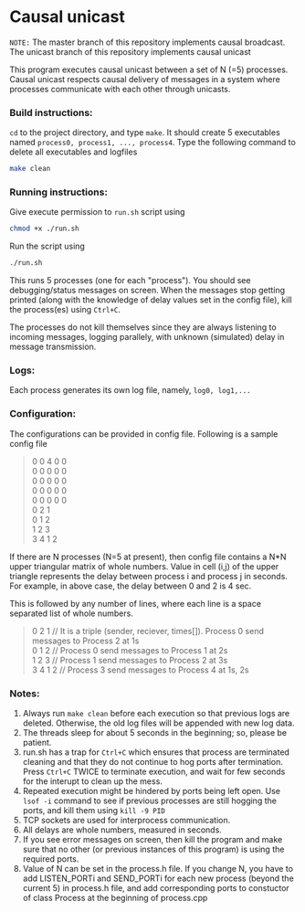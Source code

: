 Causal unicast
==============


```NOTE:``` The master branch of this repository implements causal broadcast. The unicast branch of this repository implements causal unicast

This program executes causal unicast between a set of N (=5) processes. Causal unicast respects causal delivery of messages in a system where processes communicate with each other through unicasts.

### Build instructions:
```cd``` to the project directory, and type ```make```. It should create 5 executables named ``process0, process1, ..., process4``. Type the following command to delete all executables and logfiles
```sh
make clean
``` 

### Running instructions:
Give execute permission to ```run.sh``` script using
```sh
chmod +x ./run.sh
```
Run the script using
```sh
./run.sh
```
This runs 5 processes (one for each "process"). You should see debugging/status messages on screen. When the messages stop getting printed (along with the knowledge of delay values set in the config file), kill the process(es) using ```Ctrl+C```.

The processes do not kill themselves since they are always listening to incoming messages, logging parallely, with unknown (simulated) delay in message transmission.

### Logs:
Each process generates its own log file, namely, ``log0, log1,...``

### Configuration:
The configurations can be provided in config file. Following is a sample config file

>0 0 4 0 0 <br>
0 0 0 0 0 <br>
0 0 0 0 0 <br>
0 0 0 0 0 <br>
0 0 0 0 0 <br>
0 2 1 <br>
0 1 2 <br>
1 2 3 <br>
3 4 1 2

If there are N processes (N=5 at present), then config file contains a N*N upper triangular matrix of whole numbers. Value in cell (i,j) of the upper triangle represents the delay between process i and process j in seconds. For example, in above case, the delay between 0 and 2 is 4 sec.

This is followed by any number of lines, where each line is a space separated list of whole numbers.
>0 2 1   // It is a triple (sender, reciever, times[]). Process 0 send messages to Process 2 at 1s <br>
0 1 2   // Process 0 send messages to Process 1 at 2s <br>
1 2 3   // Process 1 send messages to Process 2 at 3s <br>
3 4 1 2 // Process 3 send messages to Process 4 at 1s, 2s <br>

### Notes:
1. Always run ```make clean``` before each execution so that previous logs are deleted. Otherwise, the old log files will be appended with new log data.
2. The threads sleep for about 5 seconds in the beginning; so, please be patient.
3. run.sh has a trap for ```Ctrl+C``` which ensures that process are terminated cleaning and that they do not continue to hog ports after termination. Press ```Ctrl+C``` TWICE to terminate execution, and wait for few seconds for the interupt to clean up the mess.
4. Repeated execution might be hindered by ports being left open. Use ```lsof -i``` command to see if previous processes are still hogging the ports, and kill them using ```kill -9 PID```
5. TCP sockets are used for interprocess communication.
6. All delays are whole numbers, measured in seconds.
7. If you see error messages on screen, then kill the program and make sure that no other (or previous instances of this program) is using the required ports.
8. Value of N can be set in the process.h file. If you change N, you have to add LISTEN_PORTi and SEND_PORTi for each new process (beyond the current 5) in process.h file, and add corresponding ports to constuctor of class Process at the beginning of process.cpp